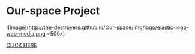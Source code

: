 # Our-space Project


![image](http://the-destroyers.github.io/Our-space/img/logo/elastic-logo-web-media.png =500x)

[CLICK HERE](http://the-destroyers.github.io/Our-space/index.html)